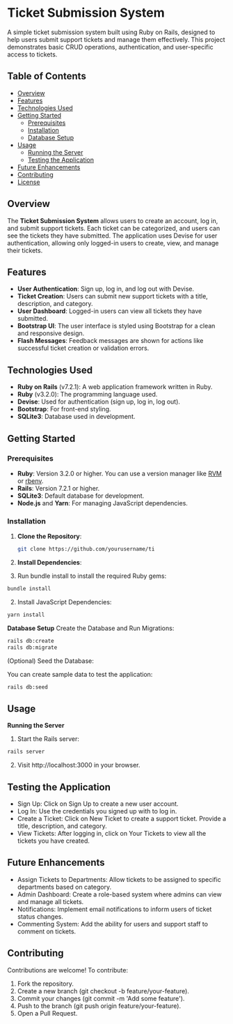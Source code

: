 # Ticket Submission System

A simple ticket submission system built using Ruby on Rails, designed to help users submit support tickets and manage them effectively. This project demonstrates basic CRUD operations, authentication, and user-specific access to tickets.

## Table of Contents

- [Overview](#overview)
- [Features](#features)
- [Technologies Used](#technologies-used)
- [Getting Started](#getting-started)
  - [Prerequisites](#prerequisites)
  - [Installation](#installation)
  - [Database Setup](#database-setup)
- [Usage](#usage)
  - [Running the Server](#running-the-server)
  - [Testing the Application](#testing-the-application)
- [Future Enhancements](#future-enhancements)
- [Contributing](#contributing)
- [License](#license)

## Overview

The **Ticket Submission System** allows users to create an account, log in, and submit support tickets. Each ticket can be categorized, and users can see the tickets they have submitted. The application uses Devise for user authentication, allowing only logged-in users to create, view, and manage their tickets.

## Features

- **User Authentication**: Sign up, log in, and log out with Devise.
- **Ticket Creation**: Users can submit new support tickets with a title, description, and category.
- **User Dashboard**: Logged-in users can view all tickets they have submitted.
- **Bootstrap UI**: The user interface is styled using Bootstrap for a clean and responsive design.
- **Flash Messages**: Feedback messages are shown for actions like successful ticket creation or validation errors.

## Technologies Used

- **Ruby on Rails** (v7.2.1): A web application framework written in Ruby.
- **Ruby** (v3.2.0): The programming language used.
- **Devise**: Used for authentication (sign up, log in, log out).
- **Bootstrap**: For front-end styling.
- **SQLite3**: Database used in development.

## Getting Started

### Prerequisites

- **Ruby**: Version 3.2.0 or higher. You can use a version manager like [RVM](https://rvm.io/) or [rbenv](https://github.com/rbenv/rbenv).
- **Rails**: Version 7.2.1 or higher.
- **SQLite3**: Default database for development.
- **Node.js** and **Yarn**: For managing JavaScript dependencies.

### Installation

1. **Clone the Repository**:

   ```sh
   git clone https://github.com/yourusername/ti
   ```
2.  **Install Dependencies**:

1. Run bundle install to install the required Ruby gems:

  ```sh
  bundle install
  ```
2. Install JavaScript Dependencies:
  ```sh
  yarn install
  ```
**Database Setup**
Create the Database and Run Migrations:
  ```sh
  rails db:create
  rails db:migrate
  ```
(Optional) Seed the Database:

You can create sample data to test the application:

  ```sh
  rails db:seed
  ```
## Usage
**Running the Server**
1. Start the Rails server:

```sh
rails server
```
2. Visit http://localhost:3000 in your browser.

## Testing the Application
- Sign Up: Click on Sign Up to create a new user account.
- Log In: Use the credentials you signed up with to log in.
- Create a Ticket: Click on New Ticket to create a support ticket. Provide a title, description, and category.
- View Tickets: After logging in, click on Your Tickets to view all the tickets you have created.

## Future Enhancements
- Assign Tickets to Departments: Allow tickets to be assigned to specific departments based on category.
- Admin Dashboard: Create a role-based system where admins can view and manage all tickets.
- Notifications: Implement email notifications to inform users of ticket status changes.
- Commenting System: Add the ability for users and support staff to comment on tickets.

## Contributing
Contributions are welcome! To contribute:

1. Fork the repository.
2. Create a new branch (git checkout -b feature/your-feature).
3. Commit your changes (git commit -m 'Add some feature').
4. Push to the branch (git push origin feature/your-feature).
5. Open a Pull Request.
